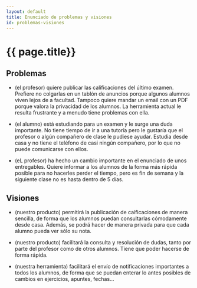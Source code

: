 ```yaml
---
layout: default
title: Enunciado de problemas y visiones
id: problemas-visiones
---
```


# {{ page.title}}


## Problemas

+ (el profesor) quiere publicar las calificaciones del último examen. Prefiere no colgarlas en un tablón de anuncios porque algunos alumnos viven lejos de a facultad. Tampoco quiere mandar un email con un PDF porque valora la privacidad de los alumnos. La herramienta actual le resulta frustrante y a menudo tiene problemas con ella.

+ (el alumno) está estudiando para un examen y le surge una duda importante. No tiene tiempo de ir a una tutoría pero le gustaría que el profesor o algún compañero de clase le pudiese ayudar. Estudia desde casa y no tiene el teléfono de casi ningún compañero, por lo que no puede comunicarse con ellos.

+ (eL profesor) ha hecho un cambio importante en el enunciado de unos entregables. Quiere informar a los alumnos de la forma más rápida posible para no hacerles perder el tiempo, pero es fin de semana y la siguiente clase no es hasta dentro de 5 días.


## Visiones

+ (nuestro producto) permitirá la publicación de caificaciones de manera sencilla, de forma que los alumnos puedan consultarlas cómodamente desde casa. Además, se podrá hacer de manera privada para que cada alumno pueda ver sólo su nota.

+ (nuestro producto) facilitará la consulta y resolución de dudas, tanto por parte del profesor como de otros alumnos. Tiene que poder hacerse de forma rápida.

+ (nuestra herramienta) facilitará el envío de notificaciones importantes a todos los alumnos, de forma que se puedan enterar lo antes posibles de cambios en ejercicios, apuntes, fechas...

